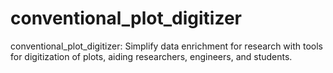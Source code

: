 # conventional_plot_digitizer
conventional_plot_digitizer: Simplify data enrichment for research with tools for digitization of plots, aiding researchers, engineers, and students.
